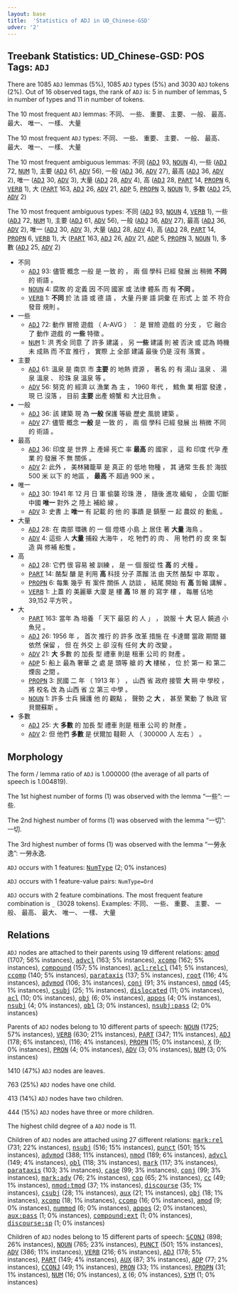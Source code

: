 ```yaml
---
layout: base
title:  'Statistics of ADJ in UD_Chinese-GSD'
udver: '2'
---
```


## Treebank Statistics: UD_Chinese-GSD: POS Tags: `ADJ`

There are 1085 `ADJ` lemmas (5%), 1085 `ADJ` types (5%) and 3030 `ADJ` tokens (2%).
Out of 16 observed tags, the rank of `ADJ` is: 5 in number of lemmas, 5 in number of types and 11 in number of tokens.

The 10 most frequent `ADJ` lemmas: 不同、 一些、 重要、 主要、 一般、 最高、 最大、 唯一、 一樣、 大量

The 10 most frequent `ADJ` types:  不同、 一些、 重要、 主要、 一般、 最高、 最大、 唯一、 一樣、 大量

The 10 most frequent ambiguous lemmas: 不同 (<tt><a href="zh_gsd-pos-ADJ.html">ADJ</a></tt> 93, <tt><a href="zh_gsd-pos-NOUN.html">NOUN</a></tt> 4), 一些 (<tt><a href="zh_gsd-pos-ADJ.html">ADJ</a></tt> 72, <tt><a href="zh_gsd-pos-NUM.html">NUM</a></tt> 1), 主要 (<tt><a href="zh_gsd-pos-ADJ.html">ADJ</a></tt> 61, <tt><a href="zh_gsd-pos-ADV.html">ADV</a></tt> 56), 一般 (<tt><a href="zh_gsd-pos-ADJ.html">ADJ</a></tt> 36, <tt><a href="zh_gsd-pos-ADV.html">ADV</a></tt> 27), 最高 (<tt><a href="zh_gsd-pos-ADJ.html">ADJ</a></tt> 36, <tt><a href="zh_gsd-pos-ADV.html">ADV</a></tt> 2), 唯一 (<tt><a href="zh_gsd-pos-ADJ.html">ADJ</a></tt> 30, <tt><a href="zh_gsd-pos-ADV.html">ADV</a></tt> 3), 大量 (<tt><a href="zh_gsd-pos-ADJ.html">ADJ</a></tt> 28, <tt><a href="zh_gsd-pos-ADV.html">ADV</a></tt> 4), 高 (<tt><a href="zh_gsd-pos-ADJ.html">ADJ</a></tt> 28, <tt><a href="zh_gsd-pos-PART.html">PART</a></tt> 14, <tt><a href="zh_gsd-pos-PROPN.html">PROPN</a></tt> 6, <tt><a href="zh_gsd-pos-VERB.html">VERB</a></tt> 1), 大 (<tt><a href="zh_gsd-pos-PART.html">PART</a></tt> 163, <tt><a href="zh_gsd-pos-ADJ.html">ADJ</a></tt> 26, <tt><a href="zh_gsd-pos-ADV.html">ADV</a></tt> 21, <tt><a href="zh_gsd-pos-ADP.html">ADP</a></tt> 5, <tt><a href="zh_gsd-pos-PROPN.html">PROPN</a></tt> 3, <tt><a href="zh_gsd-pos-NOUN.html">NOUN</a></tt> 1), 多數 (<tt><a href="zh_gsd-pos-ADJ.html">ADJ</a></tt> 25, <tt><a href="zh_gsd-pos-ADV.html">ADV</a></tt> 2)

The 10 most frequent ambiguous types:  不同 (<tt><a href="zh_gsd-pos-ADJ.html">ADJ</a></tt> 93, <tt><a href="zh_gsd-pos-NOUN.html">NOUN</a></tt> 4, <tt><a href="zh_gsd-pos-VERB.html">VERB</a></tt> 1), 一些 (<tt><a href="zh_gsd-pos-ADJ.html">ADJ</a></tt> 72, <tt><a href="zh_gsd-pos-NUM.html">NUM</a></tt> 1), 主要 (<tt><a href="zh_gsd-pos-ADJ.html">ADJ</a></tt> 61, <tt><a href="zh_gsd-pos-ADV.html">ADV</a></tt> 56), 一般 (<tt><a href="zh_gsd-pos-ADJ.html">ADJ</a></tt> 36, <tt><a href="zh_gsd-pos-ADV.html">ADV</a></tt> 27), 最高 (<tt><a href="zh_gsd-pos-ADJ.html">ADJ</a></tt> 36, <tt><a href="zh_gsd-pos-ADV.html">ADV</a></tt> 2), 唯一 (<tt><a href="zh_gsd-pos-ADJ.html">ADJ</a></tt> 30, <tt><a href="zh_gsd-pos-ADV.html">ADV</a></tt> 3), 大量 (<tt><a href="zh_gsd-pos-ADJ.html">ADJ</a></tt> 28, <tt><a href="zh_gsd-pos-ADV.html">ADV</a></tt> 4), 高 (<tt><a href="zh_gsd-pos-ADJ.html">ADJ</a></tt> 28, <tt><a href="zh_gsd-pos-PART.html">PART</a></tt> 14, <tt><a href="zh_gsd-pos-PROPN.html">PROPN</a></tt> 6, <tt><a href="zh_gsd-pos-VERB.html">VERB</a></tt> 1), 大 (<tt><a href="zh_gsd-pos-PART.html">PART</a></tt> 163, <tt><a href="zh_gsd-pos-ADJ.html">ADJ</a></tt> 26, <tt><a href="zh_gsd-pos-ADV.html">ADV</a></tt> 21, <tt><a href="zh_gsd-pos-ADP.html">ADP</a></tt> 5, <tt><a href="zh_gsd-pos-PROPN.html">PROPN</a></tt> 3, <tt><a href="zh_gsd-pos-NOUN.html">NOUN</a></tt> 1), 多數 (<tt><a href="zh_gsd-pos-ADJ.html">ADJ</a></tt> 25, <tt><a href="zh_gsd-pos-ADV.html">ADV</a></tt> 2)


* 不同
  * <tt><a href="zh_gsd-pos-ADJ.html">ADJ</a></tt> 93: 儘管 概念 一般 是 一致 的 ， 兩 個 學科 已經 發展 出 稍微 <b>不同</b> 的 術語 。
  * <tt><a href="zh_gsd-pos-NOUN.html">NOUN</a></tt> 4: 腐敗 的 定義 因 不同 國家 或 法律 體系 而 有 <b>不同</b> 。
  * <tt><a href="zh_gsd-pos-VERB.html">VERB</a></tt> 1: <b>不同</b> 於 法 語 或 德 語 ， 大量 丹麥 語 詞彙 在 形式 上 並 不 符合 發音 規則 。
* 一些
  * <tt><a href="zh_gsd-pos-ADJ.html">ADJ</a></tt> 72: 動作 冒險 遊戲 （ A-AVG ） ： 是 冒險 遊戲 的 分支 ， 它 融合 了 動作 遊戲 的 <b>一些</b> 特徵 。
  * <tt><a href="zh_gsd-pos-NUM.html">NUM</a></tt> 1: 洪 秀全 同意 了 許多 建議 ， 另 <b>一些</b> 建議 則 被 否決 或 認為 時機 未 成熟 而 不宜 推行 ， 實際 上 全部 建議 最後 仍是 沒有 落實 。
* 主要
  * <tt><a href="zh_gsd-pos-ADJ.html">ADJ</a></tt> 61: 溫泉 是 南京 市 <b>主要</b> 的 地熱 資源 ， 著名 的 有 湯山 溫泉 、 湯泉 溫泉 、 珍珠 泉 溫泉 等 。
  * <tt><a href="zh_gsd-pos-ADV.html">ADV</a></tt> 56: 努克 的 經濟 以 漁業 為 主 ， 1960 年代 ， 鱈魚 業 相當 發達 ， 現 已 沒落 ， 目前 <b>主要</b> 出產 螃蟹 和 大比目魚 。
* 一般
  * <tt><a href="zh_gsd-pos-ADJ.html">ADJ</a></tt> 36: 該 建築 現 為 <b>一般</b> 保護 等級 歷史 風貌 建築 。
  * <tt><a href="zh_gsd-pos-ADV.html">ADV</a></tt> 27: 儘管 概念 <b>一般</b> 是 一致 的 ， 兩 個 學科 已經 發展 出 稍微 不同 的 術語 。
* 最高
  * <tt><a href="zh_gsd-pos-ADJ.html">ADJ</a></tt> 36: 印度 是 世界 上 產婦 死亡 率 <b>最高</b> 的 國家 ， 這 和 印度 代孕 產業 的 發展 不 無 關係 。
  * <tt><a href="zh_gsd-pos-ADV.html">ADV</a></tt> 2: 此外 ， 美林豬籠草 是 真正 的 低地 物種 ， 其 通常 生長 於 海拔 500 米 以下 的 地區 ， <b>最高</b> 不 超過 900 米 。
* 唯一
  * <tt><a href="zh_gsd-pos-ADJ.html">ADJ</a></tt> 30: 1941 年 12 月 日 軍 偷襲 珍珠 港 ， 隨後 進攻 緬甸 ， 企圖 切斷 中國 <b>唯一</b> 對外 之 陸上 補給 線 。
  * <tt><a href="zh_gsd-pos-ADV.html">ADV</a></tt> 3: 史書 上 <b>唯一</b> 有 記載 的 他 的 事蹟 是 鎮壓 一 起 農奴 的 動亂 。
* 大量
  * <tt><a href="zh_gsd-pos-ADJ.html">ADJ</a></tt> 28: 在 南部 環礁 的 一 個 燈塔 小島 上 居住 著 <b>大量</b> 海鳥 。
  * <tt><a href="zh_gsd-pos-ADV.html">ADV</a></tt> 4: 這些 人 <b>大量</b> 捕殺 大海牛 ， 吃 牠們 的 肉 、 用 牠們 的 皮 來 製造 與 修補 船隻 。
* 高
  * <tt><a href="zh_gsd-pos-ADJ.html">ADJ</a></tt> 28: 它們 很 容易 被 訓練 ， 是 一 個 服從 性 <b>高</b> 的 犬種 。
  * <tt><a href="zh_gsd-pos-PART.html">PART</a></tt> 14: 酪梨 醣 是 利用 <b>高</b> 科技 分子 蒸餾 法 由 天然 酪梨 中 萃取 。
  * <tt><a href="zh_gsd-pos-PROPN.html">PROPN</a></tt> 6: 每集 幾乎 有 案件 關係 人 訪談 ， 結尾 開始 有 <b>高</b> 哲翰 講解 。
  * <tt><a href="zh_gsd-pos-VERB.html">VERB</a></tt> 1: 上蓋 的 美麗華 大廈 是 樓 <b>高</b> 18 層 的 寫字 樓 ， 每層 佔地 39,152 平方呎 。
* 大
  * <tt><a href="zh_gsd-pos-PART.html">PART</a></tt> 163: 當年 為 培養 「 天下 最惡 的 人 」 ， 說服 十 <b>大</b> 惡人 饒過 小魚兒 。
  * <tt><a href="zh_gsd-pos-ADJ.html">ADJ</a></tt> 26: 1956 年 ， 首次 推行 的 許多 改革 措施 在 卡達爾 當政 期間 雖 依然 保留 ， 但 在 外交 上 卻 沒有 任何 <b>大</b> 的 改變 。
  * <tt><a href="zh_gsd-pos-ADV.html">ADV</a></tt> 21: <b>大</b> 多數 的 加長 型 禮車 則是 租車 公司 的 財產 。
  * <tt><a href="zh_gsd-pos-ADP.html">ADP</a></tt> 5: 船上 最為 奢華 之 處 是 頭等 艙 的 <b>大</b> 樓梯 ， 位 於 第一 和 第二 煙囪 之間 。
  * <tt><a href="zh_gsd-pos-PROPN.html">PROPN</a></tt> 3: 民國 二 年 （ 1913 年 ） ， 山西 省 政府 接管 <b>大</b> 朔 中 學校 ， 將 校名 改 為 山西 省 立 第三 中學 。
  * <tt><a href="zh_gsd-pos-NOUN.html">NOUN</a></tt> 1: 許多 士兵 擁護 他 的 觀點 ， 聲勢 之 <b>大</b> ， 甚至 驚動 了 執政 官 貝爾蘇斯 。
* 多數
  * <tt><a href="zh_gsd-pos-ADJ.html">ADJ</a></tt> 25: 大 <b>多數</b> 的 加長 型 禮車 則是 租車 公司 的 財產 。
  * <tt><a href="zh_gsd-pos-ADV.html">ADV</a></tt> 2: 但 他們 <b>多數</b> 是 伏爾加 韃靼 人 （ 300000 人 左右 ） 。

## Morphology

The form / lemma ratio of `ADJ` is 1.000000 (the average of all parts of speech is 1.004819).

The 1st highest number of forms (1) was observed with the lemma “一些”: 一些.

The 2nd highest number of forms (1) was observed with the lemma “一切”: 一切.

The 3rd highest number of forms (1) was observed with the lemma “一勞永逸”: 一勞永逸.

`ADJ` occurs with 1 features: <tt><a href="zh_gsd-feat-NumType.html">NumType</a></tt> (2; 0% instances)

`ADJ` occurs with 1 feature-value pairs: `NumType=Ord`

`ADJ` occurs with 2 feature combinations.
The most frequent feature combination is `_` (3028 tokens).
Examples: 不同、 一些、 重要、 主要、 一般、 最高、 最大、 唯一、 一樣、 大量


## Relations

`ADJ` nodes are attached to their parents using 19 different relations: <tt><a href="zh_gsd-dep-amod.html">amod</a></tt> (1707; 56% instances), <tt><a href="zh_gsd-dep-advcl.html">advcl</a></tt> (163; 5% instances), <tt><a href="zh_gsd-dep-xcomp.html">xcomp</a></tt> (162; 5% instances), <tt><a href="zh_gsd-dep-compound.html">compound</a></tt> (157; 5% instances), <tt><a href="zh_gsd-dep-acl-relcl.html">acl:relcl</a></tt> (141; 5% instances), <tt><a href="zh_gsd-dep-ccomp.html">ccomp</a></tt> (140; 5% instances), <tt><a href="zh_gsd-dep-parataxis.html">parataxis</a></tt> (137; 5% instances), <tt><a href="zh_gsd-dep-root.html">root</a></tt> (116; 4% instances), <tt><a href="zh_gsd-dep-advmod.html">advmod</a></tt> (106; 3% instances), <tt><a href="zh_gsd-dep-conj.html">conj</a></tt> (91; 3% instances), <tt><a href="zh_gsd-dep-nmod.html">nmod</a></tt> (45; 1% instances), <tt><a href="zh_gsd-dep-csubj.html">csubj</a></tt> (25; 1% instances), <tt><a href="zh_gsd-dep-dislocated.html">dislocated</a></tt> (11; 0% instances), <tt><a href="zh_gsd-dep-acl.html">acl</a></tt> (10; 0% instances), <tt><a href="zh_gsd-dep-obj.html">obj</a></tt> (6; 0% instances), <tt><a href="zh_gsd-dep-appos.html">appos</a></tt> (4; 0% instances), <tt><a href="zh_gsd-dep-nsubj.html">nsubj</a></tt> (4; 0% instances), <tt><a href="zh_gsd-dep-obl.html">obl</a></tt> (3; 0% instances), <tt><a href="zh_gsd-dep-nsubj-pass.html">nsubj:pass</a></tt> (2; 0% instances)

Parents of `ADJ` nodes belong to 10 different parts of speech: <tt><a href="zh_gsd-pos-NOUN.html">NOUN</a></tt> (1725; 57% instances), <tt><a href="zh_gsd-pos-VERB.html">VERB</a></tt> (630; 21% instances), <tt><a href="zh_gsd-pos-PART.html">PART</a></tt> (347; 11% instances), <tt><a href="zh_gsd-pos-ADJ.html">ADJ</a></tt> (178; 6% instances),  (116; 4% instances), <tt><a href="zh_gsd-pos-PROPN.html">PROPN</a></tt> (15; 0% instances), <tt><a href="zh_gsd-pos-X.html">X</a></tt> (9; 0% instances), <tt><a href="zh_gsd-pos-PRON.html">PRON</a></tt> (4; 0% instances), <tt><a href="zh_gsd-pos-ADV.html">ADV</a></tt> (3; 0% instances), <tt><a href="zh_gsd-pos-NUM.html">NUM</a></tt> (3; 0% instances)

1410 (47%) `ADJ` nodes are leaves.

763 (25%) `ADJ` nodes have one child.

413 (14%) `ADJ` nodes have two children.

444 (15%) `ADJ` nodes have three or more children.

The highest child degree of a `ADJ` node is 11.

Children of `ADJ` nodes are attached using 27 different relations: <tt><a href="zh_gsd-dep-mark-rel.html">mark:rel</a></tt> (731; 22% instances), <tt><a href="zh_gsd-dep-nsubj.html">nsubj</a></tt> (516; 15% instances), <tt><a href="zh_gsd-dep-punct.html">punct</a></tt> (501; 15% instances), <tt><a href="zh_gsd-dep-advmod.html">advmod</a></tt> (388; 11% instances), <tt><a href="zh_gsd-dep-nmod.html">nmod</a></tt> (189; 6% instances), <tt><a href="zh_gsd-dep-advcl.html">advcl</a></tt> (149; 4% instances), <tt><a href="zh_gsd-dep-obl.html">obl</a></tt> (118; 3% instances), <tt><a href="zh_gsd-dep-mark.html">mark</a></tt> (117; 3% instances), <tt><a href="zh_gsd-dep-parataxis.html">parataxis</a></tt> (103; 3% instances), <tt><a href="zh_gsd-dep-case.html">case</a></tt> (99; 3% instances), <tt><a href="zh_gsd-dep-conj.html">conj</a></tt> (99; 3% instances), <tt><a href="zh_gsd-dep-mark-adv.html">mark:adv</a></tt> (76; 2% instances), <tt><a href="zh_gsd-dep-cop.html">cop</a></tt> (65; 2% instances), <tt><a href="zh_gsd-dep-cc.html">cc</a></tt> (49; 1% instances), <tt><a href="zh_gsd-dep-nmod-tmod.html">nmod:tmod</a></tt> (37; 1% instances), <tt><a href="zh_gsd-dep-discourse.html">discourse</a></tt> (35; 1% instances), <tt><a href="zh_gsd-dep-csubj.html">csubj</a></tt> (28; 1% instances), <tt><a href="zh_gsd-dep-aux.html">aux</a></tt> (21; 1% instances), <tt><a href="zh_gsd-dep-obj.html">obj</a></tt> (18; 1% instances), <tt><a href="zh_gsd-dep-xcomp.html">xcomp</a></tt> (18; 1% instances), <tt><a href="zh_gsd-dep-ccomp.html">ccomp</a></tt> (16; 0% instances), <tt><a href="zh_gsd-dep-amod.html">amod</a></tt> (9; 0% instances), <tt><a href="zh_gsd-dep-nummod.html">nummod</a></tt> (6; 0% instances), <tt><a href="zh_gsd-dep-appos.html">appos</a></tt> (2; 0% instances), <tt><a href="zh_gsd-dep-aux-pass.html">aux:pass</a></tt> (1; 0% instances), <tt><a href="zh_gsd-dep-compound-ext.html">compound:ext</a></tt> (1; 0% instances), <tt><a href="zh_gsd-dep-discourse-sp.html">discourse:sp</a></tt> (1; 0% instances)

Children of `ADJ` nodes belong to 15 different parts of speech: <tt><a href="zh_gsd-pos-SCONJ.html">SCONJ</a></tt> (898; 26% instances), <tt><a href="zh_gsd-pos-NOUN.html">NOUN</a></tt> (765; 23% instances), <tt><a href="zh_gsd-pos-PUNCT.html">PUNCT</a></tt> (501; 15% instances), <tt><a href="zh_gsd-pos-ADV.html">ADV</a></tt> (386; 11% instances), <tt><a href="zh_gsd-pos-VERB.html">VERB</a></tt> (216; 6% instances), <tt><a href="zh_gsd-pos-ADJ.html">ADJ</a></tt> (178; 5% instances), <tt><a href="zh_gsd-pos-PART.html">PART</a></tt> (149; 4% instances), <tt><a href="zh_gsd-pos-AUX.html">AUX</a></tt> (87; 3% instances), <tt><a href="zh_gsd-pos-ADP.html">ADP</a></tt> (77; 2% instances), <tt><a href="zh_gsd-pos-CCONJ.html">CCONJ</a></tt> (49; 1% instances), <tt><a href="zh_gsd-pos-PRON.html">PRON</a></tt> (33; 1% instances), <tt><a href="zh_gsd-pos-PROPN.html">PROPN</a></tt> (31; 1% instances), <tt><a href="zh_gsd-pos-NUM.html">NUM</a></tt> (16; 0% instances), <tt><a href="zh_gsd-pos-X.html">X</a></tt> (6; 0% instances), <tt><a href="zh_gsd-pos-SYM.html">SYM</a></tt> (1; 0% instances)

